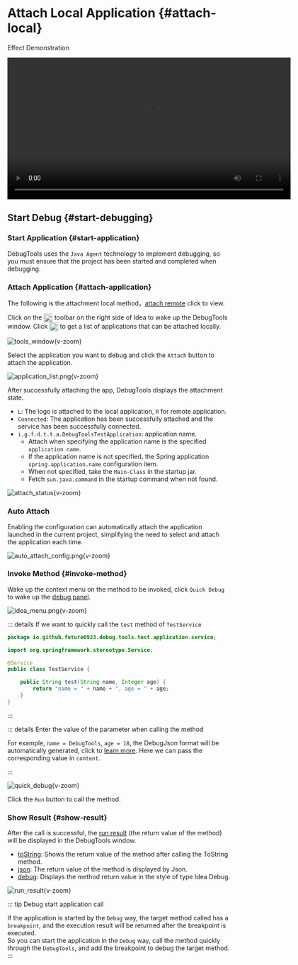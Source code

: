 # Attach Local Application {#attach-local}

Effect Demonstration

<video controls width="640">
  <source src="https://download.debug-tools.cc/mp4/quick_debug.mp4" type="video/mp4">https://download.debug-tools.cc/mp4/quick_debug.mp4
</video>

## Start Debug {#start-debugging}

### Start Application {#start-application}

DebugTools uses the `Java Agent` technology to implement debugging, so you must ensure that the project has been started and completed when debugging.

### Attach Application {#attach-application}

The following is the attachment local method，[attach remote](./attach-remote) click to view.

Click on the <img src="/pluginIcon.svg" style="display: inline-block; width: 20px; height: 20px; vertical-align: middle;" /> toolbar on the right side of Idea to wake up the DebugTools window. Click <img src="/icon/add.svg" alt="加号" style="display: inline-block; width: 20px; height: 20px; vertical-align: middle;" /> to get a list of applications that can be attached locally.

![tools_window](/images/tools_window.png){v-zoom}

Select the application you want to debug and click the `Attach` button to attach the application.

![application_list.png](/images/application_list.png){v-zoom}

After successfully attaching the app, DebugTools displays the attachment state.
- `L`: The logo is attached to the local application, `R` for remote application.
- `Connected`: The application has been successfully attached and the service has been successfully connected.
- `i.g.f.d.t.t.a.DebugToolsTestApplication`: application name.
    - Attach when specifying the application name is the specified `application name`.
    - If the application name is not specified, the Spring application `spring.application.name` configuration item.
    - When not specified, take the `Main-Class` in the startup jar.
    - Fetch `sun.java.command` in the startup command when not found.

![attach_status](/images/attach_status.png){v-zoom}

### Auto Attach

Enabling the configuration can automatically attach the application launched in the current project, simplifying the need to select and attach the application each time.

![auto_attach_config.png](/images/auto_attach_config.png){v-zoom}

### Invoke Method {#invoke-method}

Wake up the context menu on the method to be invoked, click `Quick Debug` to wake up the [debug panel](./quick-debug).

![idea_menu.png](/images/idea_menu.png){v-zoom}

::: details If we want to quickly call the `test` method of `TestService`

```java
package io.github.future0923.debug.tools.test.application.service;

import org.springframework.stereotype.Service;

@Service
public class TestService {

    public String test(String name, Integer age) {
        return "name = " + name + ", age = " + age;
    }
}
```

:::

::: details Enter the value of the parameter when calling the method

For example, `name = DebugTools`, `age = 18`, the DebugJson format will be automatically generated, click to [learn more](./quick-debug#debugtools-json). Here we can pass the corresponding value in `content`.

:::

![quick_debug](/images/quick_debug.png){v-zoom}

Click the `Run` button to call the method.

### Show Result {#show-result}

After the call is successful, the [run result](./run-result) (the return value of the method) will be displayed in the DebugTools window.

- [toString](./run-result#toString): Shows the return value of the method after calling the ToString method.
- [json](./run-result#json): The return value of the method is displayed by Json.
- [debug](./run-result#debug): Displays the method return value in the style of type Idea Debug.

![run_result](/images/run_result.png){v-zoom}

::: tip Debug start application call

If the application is started by the `Debug` way, the target method called has a `breakpoint`, and the execution result will be returned after the breakpoint is executed.  
So you can start the application in the `Debug` way, call the method quickly through the `DebugTools`, and add the breakpoint to debug the target method.
:::